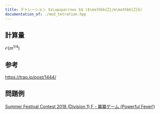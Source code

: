 ```yaml
---
title: テトレーション $a\upuparrows b$ ($\mathbb{Z}/m\mathbb{Z}$)
documentation_of: ./mod_tetration.hpp
---
```

## 計算量
$\mathcal{O} (m^{1/4})$
## 参考
https://trap.jp/post/1444/
## 問題例
[Summer Festival Contest 2018 (Division 1) F - 冪冪ゲーム (Powerful Fever!)](https://atcoder.jp/contests/summerfes2018-div1/tasks/summerfes2018_f)